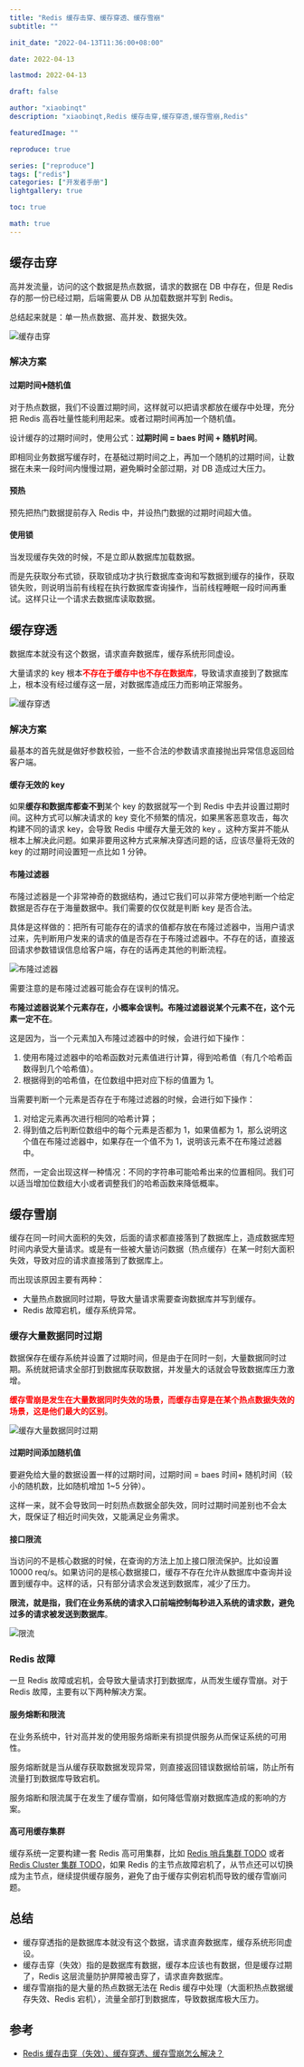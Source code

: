 ```yaml
---
title: "Redis 缓存击穿、缓存穿透、缓存雪崩"
subtitle: ""

init_date: "2022-04-13T11:36:00+08:00"

date: 2022-04-13

lastmod: 2022-04-13

draft: false

author: "xiaobinqt"
description: "xiaobinqt,Redis 缓存击穿,缓存穿透,缓存雪崩,Redis"

featuredImage: ""

reproduce: true

series: ["reproduce"]
tags: ["redis"]
categories: ["开发者手册"]
lightgallery: true

toc: true

math: true
---
```


## 缓存击穿

高并发流量，访问的这个数据是热点数据，请求的数据在 DB 中存在，但是 Redis 存的那一份已经过期，后端需要从 DB 从加载数据并写到 Redis。

总结起来就是：单一热点数据、高并发、数据失效。

![缓存击穿](https://cdn.xiaobinqt.cn/xiaobinqt.io/20220413/10c8c8557c8b41ea967c82617bef1814.png '缓存击穿')

### 解决方案

#### 过期时间:heavy_plus_sign:随机值

对于热点数据，我们不设置过期时间，这样就可以把请求都放在缓存中处理，充分把 Redis 高吞吐量性能利用起来。或者过期时间再加一个随机值。

设计缓存的过期时间时，使用公式：**过期时间 = baes 时间 + 随机时间**。

即相同业务数据写缓存时，在基础过期时间之上，再加一个随机的过期时间，让数据在未来一段时间内慢慢过期，避免瞬时全部过期，对 DB 造成过大压力。

#### 预热

预先把热门数据提前存入 Redis 中，并设热门数据的过期时间超大值。

#### 使用锁

当发现缓存失效的时候，不是立即从数据库加载数据。

而是先获取分布式锁，获取锁成功才执行数据库查询和写数据到缓存的操作，获取锁失败，则说明当前有线程在执行数据库查询操作，当前线程睡眠一段时间再重试。这样只让一个请求去数据库读取数据。

## 缓存穿透

数据库本就没有这个数据，请求直奔数据库，缓存系统形同虚设。

大量请求的 key 根本<font color="red">**不存在于缓存中也不存在数据库**</font>，导致请求直接到了数据库上，根本没有经过缓存这一层，对数据库造成压力而影响正常服务。

![缓存穿透](https://cdn.xiaobinqt.cn/xiaobinqt.io/20220413/19352698c9c047d4a635c3e561b8293b.png '缓存穿透')

### 解决方案

最基本的首先就是做好参数校验，一些不合法的参数请求直接抛出异常信息返回给客户端。

#### 缓存无效的 key

如果**缓存和数据库都查不到**某个 key 的数据就写一个到 Redis 中去并设置过期时间。这种方式可以解决请求的 key 变化不频繁的情况，如果黑客恶意攻击，每次构建不同的请求 key，会导致 Redis 中缓存大量无效的 key 。这种方案并不能从根本上解决此问题。如果非要用这种方式来解决穿透问题的话，应该尽量将无效的 key 的过期时间设置短一点比如 1 分钟。

#### 布隆过滤器

布隆过滤器是一个非常神奇的数据结构，通过它我们可以非常方便地判断一个给定数据是否存在于海量数据中。我们需要的仅仅就是判断 key 是否合法。

具体是这样做的：把所有可能存在的请求的值都存放在布隆过滤器中，当用户请求过来，先判断用户发来的请求的值是否存在于布隆过滤器中。不存在的话，直接返回请求参数错误信息给客户端，存在的话再走其他的判断流程。

![布隆过滤器](https://cdn.xiaobinqt.cn/xiaobinqt.io/20220407/c81922434bf5420c94e349e07980054b.png '布隆过滤器')

需要注意的是布隆过滤器可能会存在误判的情况。

**布隆过滤器说某个元素存在，小概率会误判。布隆过滤器说某个元素不在，这个元素一定不在**。

这是因为，当一个元素加入布隆过滤器中的时候，会进行如下操作：

1. 使用布隆过滤器中的哈希函数对元素值进行计算，得到哈希值（有几个哈希函数得到几个哈希值）。
2. 根据得到的哈希值，在位数组中把对应下标的值置为 1。

当需要判断一个元素是否存在于布隆过滤器的时候，会进行如下操作：

1. 对给定元素再次进行相同的哈希计算；
2. 得到值之后判断位数组中的每个元素是否都为 1，如果值都为 1，那么说明这个值在布隆过滤器中，如果存在一个值不为 1，说明该元素不在布隆过滤器中。

然而，一定会出现这样一种情况：不同的字符串可能哈希出来的位置相同。我们可以适当增加位数组大小或者调整我们的哈希函数来降低概率。

## 缓存雪崩

缓存在同一时间大面积的失效，后面的请求都直接落到了数据库上，造成数据库短时间内承受大量请求。或是有一些被大量访问数据（热点缓存）在某一时刻大面积失效，导致对应的请求直接落到了数据库上。

而出现该原因主要有两种：

+ 大量热点数据同时过期，导致大量请求需要查询数据库并写到缓存。
+ Redis 故障宕机，缓存系统异常。

### 缓存大量数据同时过期

数据保存在缓存系统并设置了过期时间，但是由于在同时一刻，大量数据同时过期。系统就把请求全部打到数据库获取数据，并发量大的话就会导致数据库压力激增。

<font color="red">**缓存雪崩是发生在大量数据同时失效的场景，而缓存击穿是在某个热点数据失效的场景，这是他们最大的区别**</font>。

![缓存大量数据同时过期](https://cdn.xiaobinqt.cn/xiaobinqt.io/20220413/12a33b5773ef4e36be2c71a94b93df11.png '缓存大量数据同时过期')

#### 过期时间添加随机值

要避免给大量的数据设置一样的过期时间，过期时间 = baes 时间+ 随机时间（较小的随机数，比如随机增加 1~5 分钟）。

这样一来，就不会导致同一时刻热点数据全部失效，同时过期时间差别也不会太大，既保证了相近时间失效，又能满足业务需求。

#### 接口限流

当访问的不是核心数据的时候，在查询的方法上加上接口限流保护。比如设置 10000 req/s。如果访问的是核心数据接口，缓存不存在允许从数据库中查询并设置到缓存中。这样的话，只有部分请求会发送到数据库，减少了压力。

**限流，就是指，我们在业务系统的请求入口前端控制每秒进入系统的请求数，避免过多的请求被发送到数据库**。

![限流](https://cdn.xiaobinqt.cn/xiaobinqt.io/20220413/340401972fac48f391fa6906a9444eac.png '限流')

### Redis 故障

一旦 Redis 故障或宕机，会导致大量请求打到数据库，从而发生缓存雪崩。对于 Redis 故障，主要有以下两种解决方案。

#### 服务熔断和限流

在业务系统中，针对高并发的使用服务熔断来有损提供服务从而保证系统的可用性。

服务熔断就是当从缓存获取数据发现异常，则直接返回错误数据给前端，防止所有流量打到数据库导致宕机。

服务熔断和限流属于在发生了缓存雪崩，如何降低雪崩对数据库造成的影响的方案。

#### 高可用缓存集群

缓存系统一定要构建一套 Redis 高可用集群，比如 [Redis 哨兵集群 TODO]() 或者 [Redis Cluster 集群 TODO]()，如果 Redis 的主节点故障宕机了，从节点还可以切换成为主节点，继续提供缓存服务，避免了由于缓存实例宕机而导致的缓存雪崩问题。

## 总结

+ 缓存穿透指的是数据库本就没有这个数据，请求直奔数据库，缓存系统形同虚设。
+ 缓存击穿（失效）指的是数据库有数据，缓存本应该也有数据，但是缓存过期了，Redis 这层流量防护屏障被击穿了，请求直奔数据库。
+ 缓存雪崩指的是大量的热点数据无法在 Redis 缓存中处理（大面积热点数据缓存失效、Redis 宕机），流量全部打到数据库，导致数据库极大压力。

## 参考

+ [Redis 缓存击穿（失效）、缓存穿透、缓存雪崩怎么解决？](https://mp.weixin.qq.com/s?__biz=Mzg5NDY2MDk4Mw==&mid=2247488270&idx=1&sn=03674abcaa78b027bd12aaafd5a2f6e2)
